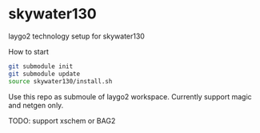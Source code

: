 # skywater130
laygo2 technology setup for skywater130

How to start
```bash
git submodule init
git submodule update
source skywater130/install.sh
```
Use this repo as submoule of laygo2 workspace.
Currently support magic and netgen only.

TODO: support xschem or BAG2
